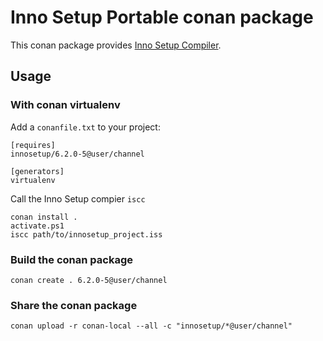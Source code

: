 # Inno Setup Portable conan package

This conan package provides [Inno Setup Compiler](https://jrsoftware.org/isinfo.php).

## Usage

### With conan virtualenv 

Add a `conanfile.txt` to your project:
```
[requires]
innosetup/6.2.0-5@user/channel

[generators]
virtualenv
```

Call the Inno Setup compier `iscc`
```
conan install .
activate.ps1
iscc path/to/innosetup_project.iss
```

### Build the conan package

```
conan create . 6.2.0-5@user/channel
```

### Share the conan package
```
conan upload -r conan-local --all -c "innosetup/*@user/channel"
```
